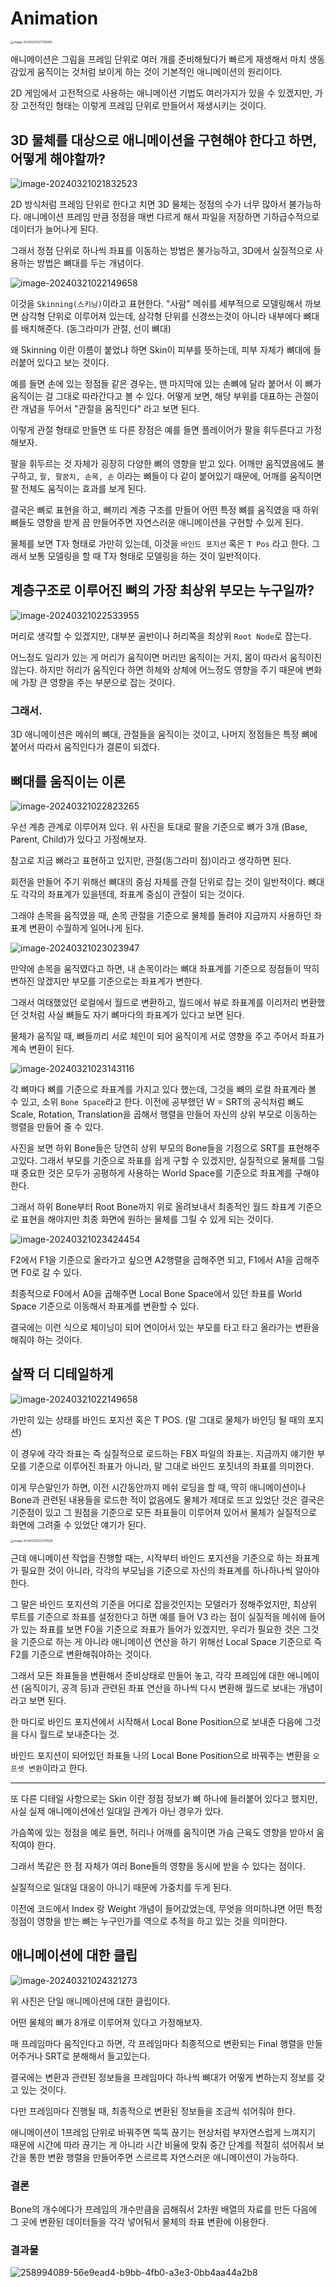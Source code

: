 # Animation

<img src="../../../image/image-20240321021738090.png" alt="image-20240321021738090" style="zoom:33%;" />

애니메이션은 그림을 프레임 단위로 여러 개를 준비해뒀다가 빠르게 재생해서 마치 생동감있게 움직이는 것처럼 보이게 하는 것이 기본적인 애니메이션의 원리이다. 

2D 게임에서 고전적으로 사용하는 애니메이션 기법도 여러가지가 있을 수 있겠지만, 가장 고전적인 형태는 이렇게 프레임 단위로 만들어서 재생시키는 것이다.

## 3D 물체를 대상으로 애니메이션을 구현해야 한다고 하면, 어떻게 해야할까?

![image-20240321021832523](../../../image/image-20240321021832523.png)

2D 방식처럼 프레임 단위로 한다고 치면 3D 물체는 정점의 수가 너무 많아서 불가능하다. 애니메이션 프레임 만큼 정점을 매번 다르게 해서 파일을 저장하면 기하급수적으로 데이터가 늘어나게 된다.

그래서 정점 단위로 하나씩 좌표를 이동하는 방법은 불가능하고, 3D에서 실질적으로 사용하는 방법은 뼈대를 두는 개념이다.

![image-20240321022149658](../../../image/image-20240321022149658.png)

이것을 `Skinning(스키닝)`이라고 표현한다. "사람" 메쉬를 세부적으로 모델링해서 까보면 삼각형 단위로 이루어져 있는데, 삼각형 단위를 신경쓰는것이 아니라 내부에다 뼈대를 배치해준다. (동그라미가 관절, 선이 뼈대)

왜 Skinning 이란 이름이 붙었냐 하면 Skin이 피부를 뜻하는데, 피부 자체가 뼈대에 들러붙어 있다고 보는 것이다.

예를 들면 손에 있는 정점들 같은 경우는, 맨 마지막에 있는 손뼈에 달라 붙어서 이 뼈가 움직이는 걸 그대로 따라간다고 볼 수 있다. 어떻게 보면, 해당 부위를 대표하는 관절이란 개념을 두어서 "관절을 움직인다" 라고 보면 된다.

이렇게 관절 형태로 만들면 또 다른 장점은 예를 들면 플레이어가 팔을 휘두른다고 가정해보자.

팔을 휘두르는 것 자체가 굉장히 다양한 뼈의 영향을 받고 있다. 어깨만 움직였음에도 불구하고, `팔, 팔꿈치, 손목, 손` 이라는 뼈들이 다 같이 붙어있기 때문에, 어깨를 움직이면 팔 전체도 움직이는 효과를 보게 된다.

결국은 뼈로 표현을 하고, 뼈끼리 계층 구조를 만들어 어떤 특정 뼈를 움직였을 때 하위 뼈들도 영향을 받게 끔 만들어주면 자연스러운 애니메이션을 구현할 수 있게 된다.

물체를 보면 T자 형태로 가만히 있는데, 이것을 `바인드 포지션` 혹은 `T Pos` 라고 한다. 그래서 보통 모델링을 할 때 T자 형태로 모델링을 하는 것이 일반적이다.

## 계층구조로 이루어진 뼈의 가장 최상위 부모는 누구일까?

![image-20240321022533955](../../../image/image-20240321022533955.png)

머리로 생각할 수 있겠지만, 대부분 골반이나 허리쪽을 최상위 `Root Node`로 잡는다.

어느정도 일리가 있는 게 머리가 움직이면 머리만 움직이는 거지, 몸이 따라서 움직이진 않는다. 하지만 허리가 움직인다 하면 하체와 상체에 어느정도 영향을 주기 때문에 변화에 가장 큰 영향을 주는 부분으로 잡는 것이다.

### 그래서.

3D 애니메이션은 메쉬의 뼈대, 관절들을 움직이는 것이고, 나머지 정점들은 특정 뼈에 붙어서 따라서 움직인다가 결론이 되겠다.

## 뼈대를 움직이는 이론

![image-20240321022823265](../../../image/image-20240321022823265.png)

우선 계층 관계로 이루어져 있다. 위 사진을 토대로 팔을 기준으로 뼈가 3개 (Base, Parent, Child)가 있다고 가정해보자.

참고로 지금 뼈라고 표현하고 있지만, 관절(동그라미 점)이라고 생각하면 된다.

회전을 만들어 주기 위해선 뼈대의 중심 자체를 관절 단위로 잡는 것이 일반적이다. 뼈대도 각각의 좌표계가 있을텐데, 좌표계 중심이 관절이 되는 것이다.

그래야 손목을 움직였을 때, 손목 관절을 기준으로 물체를 돌려야 지금까지 사용하던 좌표계 변환이 수월하게 일어나게 된다.

![image-20240321023023947](../../../image/image-20240321023023947.png)

만약에 손목을 움직였다고 하면, 내 손목이라는 뼈대 좌표계를 기준으로 정점들이 딱히 변하진 않겠지만 부모를 기준으로는 좌표계가 변한다.

그래서 여태했었던 로컬에서 월드로 변환하고, 월드에서 뷰로 좌표계를 이리저리 변환했던 것처럼 사실 뼈들도 자기 뼈마다의 좌표계가 있다고 보면 된다.

물체가 움직일 때, 뼈들끼리 서로 체인이 되어 움직이게 서로 영향을 주고 주어서 좌표가 계속 변환이 된다.

![image-20240321023143116](../../../image/image-20240321023143116.png)

각 뼈마다 뼈를 기준으로 좌표계를 가지고 있다 했는데, 그것을 뼈의 로컬 좌표계라 볼 수 있고, 소위 `Bone Space`라고 한다. 이전에 공부했던 W = SRT의 공식처럼 뼈도 Scale, Rotation, Translation을 곱해서 행렬을 만들어 자신의 상위 부모로 이동하는 행렬을 만들어 줄 수 있다.

사진을 보면 하위 Bone들은 당연히 상위 부모의 Bone들을 기점으로 SRT를 표현해주고있다. 그래서 부모를 기준으로 좌표를 쉽게 구할 수 있겠지만, 실질적으로 물체를 그릴 때 중요한 것은 모두가 공평하게 사용하는 World Space를 기준으로 좌표계를 구해야한다.

그래서 하위 Bone부터 Root Bone까지 위로 올려보내서 최종적인 월드 좌표계 기준으로 표현을 해야지만 최종 화면에 원하는 물체를 그릴 수 있게 되는 것이다.

![image-20240321023424454](../../../image/image-20240321023424454.png)

F2에서 F1을 기준으로 올라가고 싶으면 A2행렬을 곱해주면 되고, F1에서 A1을 곱해주면 F0로 갈 수 있다.

최종적으로 F0에서 A0을 곱해주면 Local Bone Space에서 있던 좌표를 World Space 기준으로 이동해서 좌표계를 변환할 수 있다.

결국에는 이런 식으로 체이닝이 되어 연이어서 있는 부모를 타고 타고 올라가는 변환을 해줘야 하는 것이다.

## 살짝 더 디테일하게

![image-20240321022149658](../../../image/image-20240321022149658.png)

가만히 있는 상태를 바인드 포지션 혹은 T POS. (말 그대로 물체가 바인딩 될 때의 포지션)

이 경우에 각각 좌표는 즉 실질적으로 로드하는 FBX 파일의 좌표는. 지금까지 얘기한 부모를 기준으로 이루어진 좌표가 아니라, 말 그대로 바인드 포짓녀의 좌표를 의미한다.

이게 무슨말인가 하면, 이전 시간동안까지 메쉬 로딩을 할 때, 딱히 애니메이션이나 Bone과 관련된 내용들을 로드한 적이 없음에도 물체가 제대로 뜨고 있었단 것은 결국은 기준점이 있고 그 원점을 기준으로 모든 좌표들이 이루어져 있어서 물체가 실질적으로 화면에 그려줄 수 있었단 얘기가 된다.

<img src="../../../image/image-20240321023737828.png" alt="image-20240321023737828" style="zoom:33%;" />

근데 애니메이션 작업을 진행할 때는, 시작부터 바인드 포지션을 기준으로 하는 좌표계가 필요한 것이 아니라, 각각의 부모님을 기준으로 자신의 좌표계를 하나하나씩 알아야 한다.

그 말은 바인드 포지션의 기준을 어디로 잡을것인지는 모델러가 정해주었지만, 최상위 루트를 기준으로 좌표를 설정한다고 하면 예를 들어 V3 라는 점이 실질적을 메쉬에 들어가 있는 좌표를 보면 F0을 기준으로 좌표가 들어가 있겠지만, 우리가 필요한 것은 그것을 기준으로 하는 게 아니라 애니메이션 연산을 하기 위해선 Local Space 기준으로 즉 F2를 기준으로 변환해줘야하는 것이다.

그래서 모든 좌표들을 변환해서 준비상태로 만들어 놓고, 각각 프레임에 대한 애니메이션 (움직이기, 공격 등)과 관련된 좌표 연산을 하나씩 다시 변환해 월드로 보내는 개념이라고 보면 된다.

한 마디로 바인드 포지션에서 시작해서 Local Bone Position으로 보내준 다음에 그것을 다시 월드로 보내준다는 것.

바인드 포지션이 되어있던 좌표들 나의 Local Bone Position으로 바꿔주는 변환을 `오프셋 변환`이라고 한다.

------

또 다른 디테일 사항으로는 Skin 이란 정점 정보가 뼈 하나에 들러붙어 있다고 했지만, 사실 실제 애니메이션에선 일대일 관계가 아닌 경우가 있다.

가슴쪽에 있는 정점을 예로 들면, 허리나 어깨를 움직이면 가슴 근육도 영향을 받아서 움직여야 한다.

그래서 똑같은 한 점 자체가 여러 Bone들의 영향을 동시에 받을 수 있다는 점이다.

실질적으로 일대일 대응이 아니기 때문에 가중치를 두게 된다.

이전에 코드에서 Index 랑 Weight 개념이 들어갔었는데, 무엇을 의미하냐면 어떤 특정 정점이 영향을 받는 뼈는 누구인가를 역으로 추적을 하고 있는 것을 의미한다.

## 애니메이션에 대한 클립

![image-20240321024321273](../../../image/image-20240321024321273.png)

위 사진은 단일 애니메이션에 대한 클립이다.

어떤 물체의 뼈가 8개로 이루어져 있다고 가정해보자.

매 프레임마다 움직인다고 하면, 각 프레임마다 최종적으로 변환되는 Final 행렬을 만들어주거나 SRT로 분해해서 들고있는다.

결국에는 변환과 관련된 정보들을 프레임마다 하나씩 뼈대가 어떻게 변하는지 정보를 갖고 있는 것이다.

다만 프레임마다 진행될 때, 최종적으로 변환된 정보들을 조금씩 섞어줘야 한다.

애니메이션이 1프레임 단위로 바꿔주면 뚝뚝 끊기는 현상처럼 부자연스럽게 느껴지기 때문에 시간에 따라 끊기는 게 아니라 시간 비율에 맞춰 중간 단계를 적절히 섞어줘서 보간을 통한 변환 행렬을 만들어주면 스르르륵 자연스러운 애니메이션이 가능하다.

### 결론

Bone의 개수에다가 프레임의 개수만큼을 곱해줘서 2차원 배열의 자료를 만든 다음에 그 곳에 변환된 데이터들을 각각 넣어둬서 물체의 좌표 변환에 이용한다.

### 결과물

![258994089-56e9ead4-b9bb-4fb0-a3e3-0bb4aa44a2b8](../../../image/258994089-56e9ead4-b9bb-4fb0-a3e3-0bb4aa44a2b8.gif)